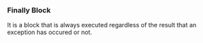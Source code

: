 <h3>Finally Block</h3>

It is a block that is always executed regardless of the result that an exception has occured or not.
